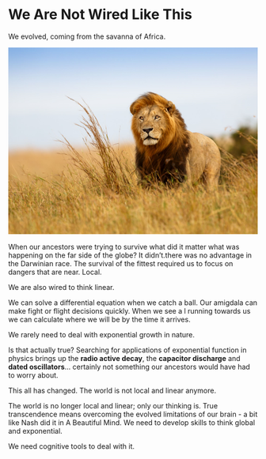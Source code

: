 # We Are Not Wired Like This

We evolved, coming from the savanna of Africa.

![](../.gitbook/assets/savanna.png)

When our ancestors were trying to survive what did it matter what was happening on the far side of the globe? It didn’t.there was no advantage in the Darwinian race. The survival of the fittest required us to focus on dangers that are near. Local.

We are also wired to think linear.

We can solve a differential equation when we catch a ball. Our amigdala can make fight or flight decisions quickly. When we see a l running towards us we can calculate where we will be by the time it arrives.

We rarely need to deal with exponential growth in nature.

Is that actually true? Searching for applications of exponential function in physics brings up the **radio active decay**, the **capacitor discharge** and **dated oscillators**... certainly not something our ancestors would have had to worry about.

This all has changed. The world is not local and linear anymore.

The world is no longer local and linear; only our thinking is. True transcendence means overcoming the evolved limitations of our brain - a bit like Nash did it in A Beautiful Mind. We need to develop skills to think global and exponential.

We need cognitive tools to deal with it.
